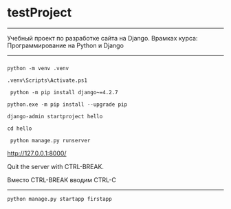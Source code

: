 # testProject
---
Учебный проект по разработке сайта на Django.
Врамках курса: Программирование на Python
и Django
***
### 
```
python -m venv .venv
```
```
.venv\Scripts\Activate.ps1
```
```
 python -m pip install django~=4.2.7
```
```
python.exe -m pip install --upgrade pip
```
```
django-admin startproject hello
```
```
cd hello
```
```
 python manage.py runserver
```
http://127.0.0.1:8000/

Quit the server with CTRL-BREAK.

Вместо CTRL-BREAK вводим CTRL-C
***
```
python manage.py startapp firstapp
```
